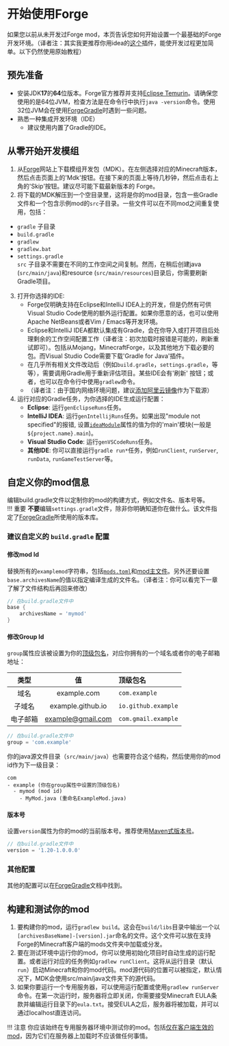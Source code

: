 开始使用Forge
==========================
如果您以前从未开发过Forge mod，本页告诉您如何开始设置一个最基础的Forge开发环境。（译者注：其实我更推荐你用idea的[这个](https://mcdev.io/)插件，能使开发过程更加简单。以下仍然使用原始教程）  

预先准备
-------------
* 安装JDK**17**的**64**位版本。Forge官方推荐并支持[Eclipse Temurin][jdk]。请确保您使用的是64位JVM，检查方法是在命令行中执行`java -version`命令。使用32位JVM会在使用[ForgeGradle]时遇到一些问题。  
* 熟悉一种集成开发环境（IDE）  
  * 建议使用内置了Gradle的IDE。

从零开始开发模组
--------------------
1. 从[Forge][files]网站上下载模组开发包（MDK）。在左侧选择对应的Minecraft版本，然后点击页面上的'Mdk'按钮。在接下来的页面上等待几秒钟，然后点击右上角的'Skip'按钮。建议尽可能下载最新版本的 Forge。  
2. 将下载的MDK解压到一个空目录里，这将是你的mod目录，包含一些Gradle文件和一个包含示例mod的`src`子目录。一些文件可以在不同mod之间重复使用，包括：
  * `gradle` 子目录  
  * `build.gradle`  
  * `gradlew`  
  * `gradlew.bat`  
  * `settings.gradle`  
`src` 子目录不需要在不同的工作空间之间复制。然而，在稍后创建java (`src/main/java`)和resource (`src/main/resources`)目录后，你需要刷新Gradle项目。  
3. 打开你选择的IDE:  
    * Forge仅明确支持在Eclipse和IntelliJ IDEA上的开发，但是仍然有可供Visual Studio Code使用的额外运行配置。如果你愿意的话，也可以使用Apache NetBeans或者Vim / Emacs等开发环境。  
    * Eclipse和IntelliJ IDEA都默认集成有Gradle，会在你导入或打开项目后处理剩余的工作空间配置工作（译者注：初次加载时报错是可能的，刷新重试即可）。包括从Mojang，MinecraftForge，以及其他地方下载必要的包。而Visual Studio Code需要下载'Gradle for Java'插件。  
    * 在几乎所有相关文件改动后（例如`build.gradle`，`settings.gradle`，等等），需要调用Gradle用于重新评估项目。某些IDE会有'刷新' 按钮；或者，也可以在命令行中使用`gradlew`命令。
    * （译者注：由于国内网络环境问题，建议[添加阿里云镜像](/docs/cn/aliyun.md)作为下载源）
4. 运行对应的Gradle任务，为你选择的IDE生成运行配置：
    * **Eclipse**: 运行`genEclipseRuns`任务。  
    * **IntelliJ IDEA**: 运行`genIntellijRuns`任务。如果出现"module not specified"的报错, 设置[`ideaModule`][config]属性的值为你的'main'模块(一般是`${project.name}.main`)。  
    * **Visual Studio Code**: 运行`genVSCodeRuns`任务。
    * **其他IDE**: 你可以直接运行`gradle run*`任务，例如`runClient`, `runServer`, `runData`, `runGameTestServer`等。  

自定义你的mod信息
--------------------------------
编辑build.gradle文件以定制你的mod的构建方式，例如文件名、版本号等。    
!!! 重要
**不要**编辑`settings.gradle`文件，除非你明确知道你在做什么。该文件指定了[ForgeGradle]所使用的版本库。

### 建议自定义的 `build.gradle` 配置

#### 修改mod Id
替换所有的`examplemod`字符串，包括[`mods.toml`][modfiles]和[mod主文件][modfiles]。另外还要设置`base.archivesName`的值以指定编译生成的文件名。（译者注：你可以看完下一章了解了文件结构后再回来修改）  

```gradle
// 在build.gradle文件中
base {
    archivesName = 'mymod'
}
```

#### 修改Group Id
`group`属性应该被设置为你的[顶级包名][packaging]，对应你拥有的一个域名或者你的电子邮箱地址：  

类型      | 值             | 顶级包名
:---:     | :---:             | :---
域名    | example.com       | `com.example`
子域名 | example.github.io | `io.github.example`
电子邮箱     | example@gmail.com | `com.gmail.example`

```gradle
// 在build.gradle文件中
group = 'com.example'
```

你的java源文件目录（`src/main/java`）也需要符合这个结构，然后使用你的mod id作为下一级目录：

```text
com
- example (你在group属性中设置的顶级包名)
  - mymod (mod id)
    - MyMod.java (重命名ExampleMod.java)
```

#### 版本号

设置`version`属性为你的mod的当前版本号。推荐使用[Maven式版本号][mvnver]。

```gradle
// 在build.gradle文件中
version = '1.20-1.0.0.0'
```

### 其他配置

其他的配置可以在[ForgeGradle]文档中找到。  

构建和测试你的mod
-----------------------------
1. 要构建你的mod，运行`gradlew build`。这会在`build/libs`目录中输出一个以`[archivesBaseName]-[version].jar`命名的文件。这个文件可以放在支持Forge的Minecraft客户端的mods文件夹中加载或分发。  
2. 要在测试环境中运行你的mod，你可以使用初始化项目时自动生成的运行配置。或者运行对应的任务例如`gradlew runClient`。这将从运行目录（默认`run`）启动Minecraft和你的mod代码。mod源代码的位置可以被指定，默认情况下，MDK会使用src/main/java文件夹下的源代码。  
3. 如果你要运行一个专用服务器，可以使用运行配置或使用`gradlew runServer`命令。在第一次运行时，服务器将立即关闭，你需要接受Minecraft EULA条款并编辑运行目录下的`eula.txt`。接受EULA之后，服务器将被加载，并可以通过localhost直连访问。  

!!! 注意
    你应该始终在专用服务器环境中测试你的mod。包括[仅在客户端生效的mod][client]，因为它们在服务器上加载时不应该做任何事情。  


[jdk]: https://adoptium.net/temurin/releases?version=17 "Eclipse Temurin 17 Prebuilt Binaries"
[ForgeGradle]: https://docs.minecraftforge.net/en/fg-6.x

[files]: https://files.minecraftforge.net "Forge Files distribution site"
[config]: https://docs.minecraftforge.net/en/fg-6.x/configuration/runs/

[modfiles]: ./modfiles.md
[packaging]: ./structuring.md#packaging
[mvnver]: ./versioning.md
[client]: ../concepts/sides.md#writing-one-sided-mods
